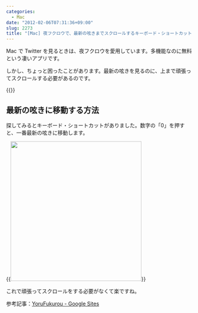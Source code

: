 ```yaml
---
categories:
  - Mac
date: "2012-02-06T07:31:36+09:00"
slug: 2273
title: "[Mac] 夜フクロウで、最新の呟きまでスクロールするキーボード・ショートカット"
---
```


Mac で Twitter を見るときは、夜フクロウを愛用しています。多機能なのに無料という凄いアプリです。

しかし、ちょっと困ったことがあります。最新の呟きを見るのに、上まで頑張ってスクロールする必要があるのです。

{{<app id="428834068" title="夜フクロウ 2.70（無料）" src="http://a5.mzstatic.com/us/r1000/082/Purple/e1/57/a9/mzi.hyufkjtx.100x100-75.png">}}

## 最新の呟きに移動する方法

探してみるとキーボード・ショートカットがありました。数字の「0」を押すと、一番最新の呟きに移動します。

{{<img alt="" src="/images/2012/02/2273_1.png" width="355" height="379">}}

これで頑張ってスクロールをする必要がなくて楽ですね。

参考記事：[YoruFukurou - Google Sites](https://sites.google.com/site/yorufukurou/)
